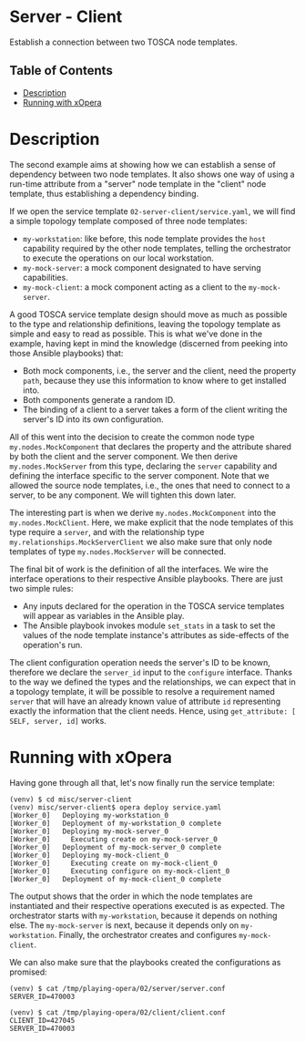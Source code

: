 # Server - Client
Establish a connection between two TOSCA node templates.

## Table of Contents
  - [Description](#description)
  - [Running with xOpera](#running-with-xopera)

# Description
The second example aims at showing how we can establish a sense of dependency
between two node templates. It also shows one way of using a run-time attribute
from a "server" node template in the "client" node template, thus establishing
a dependency binding.

If we open the service template `02-server-client/service.yaml`, we will find
a simple topology template composed of three node templates:

- `my-workstation`: like before, this node template provides the `host`
  capability required by the other node templates, telling the orchestrator
  to execute the operations on our local workstation.
- `my-mock-server`: a mock component designated to have serving
  capabilities.
- `my-mock-client`: a mock component acting as a client to the
  `my-mock-server`.

A good TOSCA service template design should move as much as possible to the
type and relationship definitions, leaving the topology template as simple
and easy to read as possible. This is what we've done in the example, having
kept in mind the knowledge (discerned from peeking into those Ansible playbooks)
that:

- Both mock components, i.e., the server and the client, need the property
  `path`, because they use this information to know where to get installed
  into.
- Both components generate a random ID.
- The binding of a client to a server takes a form of the client writing the
  server's ID into its own configuration.

All of this went into the decision to create the common node type
`my.nodes.MockComponent` that declares the property and the attribute shared
by both the client and the server component. We then derive
`my.nodes.MockServer` from this type, declaring the `server` capability and
defining the interface specific to the server component. Note that we allowed
the source node templates, i.e., the ones that need to connect to a server, to
be any component. We will tighten this down later.

The interesting part is when we derive `my.nodes.MockComponent` into the
`my.nodes.MockClient`. Here, we make explicit that the node templates of
this type require a `server`, and with the relationship type
`my.relationships.MockServerClient` we also make sure that only node templates
of type `my.nodes.MockServer` will be connected.

The final bit of work is the definition of all the interfaces. We wire the
interface operations to their respective Ansible playbooks. There are just
two simple rules:

* Any inputs declared for the operation in the TOSCA service templates will
  appear as variables in the Ansible play.
* The Ansible playbook invokes module `set_stats` in a task to set the
  values of the node template instance's attributes as side-effects of the
  operation's run.

The client configuration operation needs the server's ID to be known, therefore
we declare the `server_id` input to the `configure` interface. Thanks to the
way we defined the types and the relationships, we can expect that in a topology
template, it will be possible to resolve a requirement named `server` that
will have an already known value of attribute `id` representing exactly the
information that the client needs. Hence, using
`get_attribute: [ SELF, server, id]` works.

# Running with xOpera
Having gone through all that, let's now finally run the service template:

```console
(venv) $ cd misc/server-client
(venv) misc/server-client$ opera deploy service.yaml
[Worker_0]   Deploying my-workstation_0
[Worker_0]   Deployment of my-workstation_0 complete
[Worker_0]   Deploying my-mock-server_0
[Worker_0]     Executing create on my-mock-server_0
[Worker_0]   Deployment of my-mock-server_0 complete
[Worker_0]   Deploying my-mock-client_0
[Worker_0]     Executing create on my-mock-client_0
[Worker_0]     Executing configure on my-mock-client_0
[Worker_0]   Deployment of my-mock-client_0 complete
```

The output shows that the order in which the node templates are instantiated
and their respective operations executed is as expected. The orchestrator
starts with `my-workstation`, because it depends on nothing else. The
`my-mock-server` is next, because it depends only on `my-workstation`.
Finally, the orchestrator creates and configures `my-mock-client`.

We can also make sure that the playbooks created the configurations as
promised:

```console
(venv) $ cat /tmp/playing-opera/02/server/server.conf
SERVER_ID=470003

(venv) $ cat /tmp/playing-opera/02/client/client.conf
CLIENT_ID=427045
SERVER_ID=470003
```
